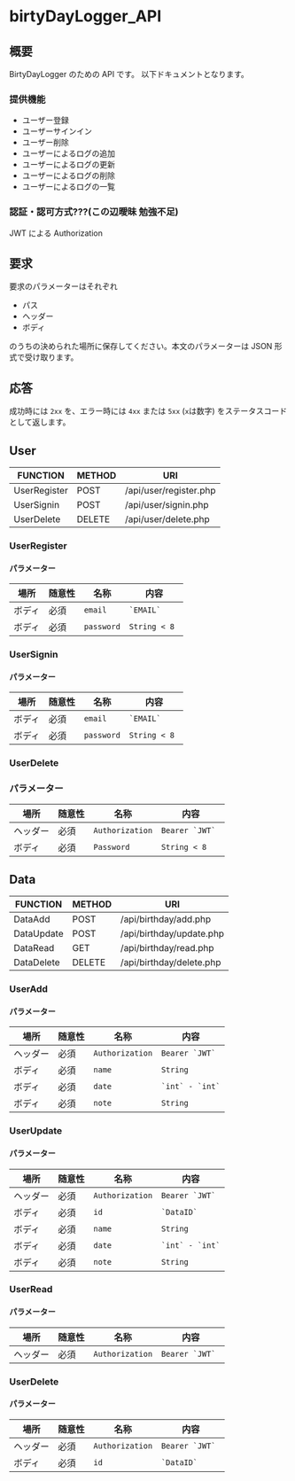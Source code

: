 # birtyDayLogger_API

## 概要

BirtyDayLogger のための API です。
以下ドキュメントとなります。

### 提供機能

-  ユーザー登録
-  ユーザーサインイン
-  ユーザー削除
-  ユーザーによるログの追加
-  ユーザーによるログの更新
-  ユーザーによるログの削除
-  ユーザーによるログの一覧

### 認証・認可方式???(この辺曖昧 勉強不足)

JWT による Authorization

## 要求

要求のパラメーターはそれぞれ

-  パス
-  ヘッダー
-  ボディ

のうちの決められた場所に保存してください。本文のパラメーターは JSON 形式で受け取ります。

## 応答

成功時には `2xx` を、エラー時には `4xx` または `5xx` (`x`は数字) をステータスコードとして返します。

## User

| FUNCTION     | METHOD | URI                    |
| ------------ | ------ | ---------------------- |
| UserRegister | POST   | /api/user/register.php |
| UserSignin   | POST   | /api/user/signin.php   |
| UserDelete   | DELETE | /api/user/delete.php   |

### UserRegister

#### パラメーター

| 場所   | 随意性 | 名称       | 内容           |
| ------ | ------ | ---------- | -------------- |
| ボディ | 必須   | `email`    | `` `EMAIL`  `` |
| ボディ | 必須   | `password` | `String < 8 `  |

### UserSignin

#### パラメーター

| 場所   | 随意性 | 名称       | 内容           |
| ------ | ------ | ---------- | -------------- |
| ボディ | 必須   | `email`    | `` `EMAIL`  `` |
| ボディ | 必須   | `password` | `String < 8 `  |

### UserDelete

### パラメーター

| 場所     | 随意性 | 名称            | 内容                |
| -------- | ------ | --------------- | ------------------- |
| ヘッダー | 必須   | `Authorization` | `` Bearer `JWT`  `` |
| ボディ   | 必須   | `Password`      | `String < 8`        |

## Data

| FUNCTION   | METHOD | URI                      |
| ---------- | ------ | ------------------------ |
| DataAdd    | POST   | /api/birthday/add.php    |
| DataUpdate | POST   | /api/birthday/update.php |
| DataRead   | GET    | /api/birthday/read.php   |
| DataDelete | DELETE | /api/birthday/delete.php |

### UserAdd

#### パラメーター

| 場所     | 随意性 | 名称            | 内容                |
| -------- | ------ | --------------- | ------------------- |
| ヘッダー | 必須   | `Authorization` | `` Bearer `JWT`  `` |
| ボディ   | 必須   | `name`          | `String`            |
| ボディ   | 必須   | `date`          | `` `int` - `int` `` |
| ボディ   | 必須   | `note`          | `String`            |

### UserUpdate

#### パラメーター

| 場所     | 随意性 | 名称            | 内容                |
| -------- | ------ | --------------- | ------------------- |
| ヘッダー | 必須   | `Authorization` | `` Bearer `JWT`  `` |
| ボディ   | 必須   | `id`            | `` `DataID` ``      |
| ボディ   | 必須   | `name`          | `String`            |
| ボディ   | 必須   | `date`          | `` `int` - `int` `` |
| ボディ   | 必須   | `note`          | `String`            |

### UserRead

#### パラメーター

| 場所     | 随意性 | 名称            | 内容                |
| -------- | ------ | --------------- | ------------------- |
| ヘッダー | 必須   | `Authorization` | `` Bearer `JWT`  `` |

### UserDelete

#### パラメーター

| 場所     | 随意性 | 名称            | 内容                |
| -------- | ------ | --------------- | ------------------- |
| ヘッダー | 必須   | `Authorization` | `` Bearer `JWT`  `` |
| ボディ   | 必須   | `id`            | `` `DataID` ``      |
